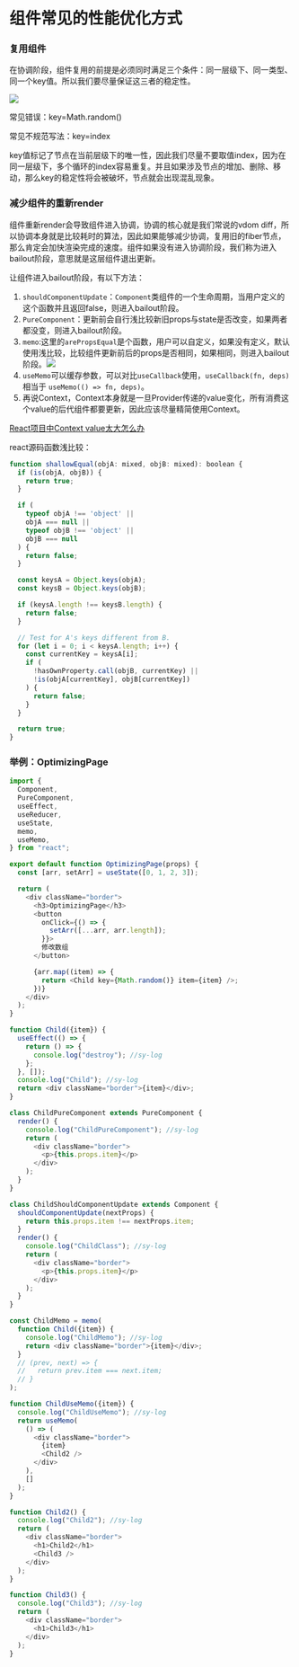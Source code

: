 # 组件常见的性能优化方式

### **复用组件**

在协调阶段，组件复用的前提是必须同时满足三个条件：同一层级下、同一类型、同一个key值。所以我们要尽量保证这三者的稳定性。

![](<../.gitbook/assets/image (1) (1).png>)

常见错误：key=Math.random()

常见不规范写法：key=index

key值标记了节点在当前层级下的唯一性，因此我们尽量不要取值index，因为在同一层级下，多个循环的index容易重复。并且如果涉及节点的增加、删除、移动，那么key的稳定性将会被破坏，节点就会出现混乱现象。



### **减少组件的重新render**

组件重新render会导致组件进入协调，协调的核心就是我们常说的vdom diff，所以协调本身就是比较耗时的算法，因此如果能够减少协调，复用旧的fiber节点，那么肯定会加快渲染完成的速度。组件如果没有进入协调阶段，我们称为进入bailout阶段，意思就是这层组件退出更新。

让组件进入bailout阶段，有以下方法：

1. `shouldComponentUpdate`：`Component`类组件的一个生命周期，当用户定义的这个函数并且返回false，则进入bailout阶段。
2. `PureComponent`：更新前会自行浅比较新旧props与state是否改变，如果两者都没变，则进入bailout阶段。
3. `memo`:这里的`arePropsEqual`是个函数，用户可以自定义，如果没有定义，默认使用浅比较，比较组件更新前后的props是否相同，如果相同，则进入bailout阶段。![](<../.gitbook/assets/image (3) (1).png>)
4. `useMemo`可以缓存参数，可以对比`useCallback`使用，`useCallback(fn, deps)` 相当于 `useMemo(() => fn, deps)`。
5. 再说Context，Context本身就是一旦Provider传递的value变化，所有消费这个value的后代组件都要更新，因此应该尽量精简使用Context。

[React项目中Context value太大怎么办](https://juejin.cn/post/6924933173801549837#heading-1)

react源码函数浅比较：

```javascript
function shallowEqual(objA: mixed, objB: mixed): boolean {
  if (is(objA, objB)) {
    return true;
  }

  if (
    typeof objA !== 'object' ||
    objA === null ||
    typeof objB !== 'object' ||
    objB === null
  ) {
    return false;
  }

  const keysA = Object.keys(objA);
  const keysB = Object.keys(objB);

  if (keysA.length !== keysB.length) {
    return false;
  }

  // Test for A's keys different from B.
  for (let i = 0; i < keysA.length; i++) {
    const currentKey = keysA[i];
    if (
      !hasOwnProperty.call(objB, currentKey) ||
      !is(objA[currentKey], objB[currentKey])
    ) {
      return false;
    }
  }

  return true;
}
```

### 举例：OptimizingPage

```typescript
import {
  Component,
  PureComponent,
  useEffect,
  useReducer,
  useState,
  memo,
  useMemo,
} from "react";

export default function OptimizingPage(props) {
  const [arr, setArr] = useState([0, 1, 2, 3]);

  return (
    <div className="border">
      <h3>OptimizingPage</h3>
      <button
        onClick={() => {
          setArr([...arr, arr.length]);
        }}>
        修改数组
      </button>

      {arr.map((item) => {
        return <Child key={Math.random()} item={item} />;
      })}
    </div>
  );
}

function Child({item}) {
  useEffect(() => {
    return () => {
      console.log("destroy"); //sy-log
    };
  }, []);
  console.log("Child"); //sy-log
  return <div className="border">{item}</div>;
}

class ChildPureComponent extends PureComponent {
  render() {
    console.log("ChildPureComponent"); //sy-log
    return (
      <div className="border">
        <p>{this.props.item}</p>
      </div>
    );
  }
}

class ChildShouldComponentUpdate extends Component {
  shouldComponentUpdate(nextProps) {
    return this.props.item !== nextProps.item;
  }
  render() {
    console.log("ChildClass"); //sy-log
    return (
      <div className="border">
        <p>{this.props.item}</p>
      </div>
    );
  }
}

const ChildMemo = memo(
  function Child({item}) {
    console.log("ChildMemo"); //sy-log
    return <div className="border">{item}</div>;
  }
  // (prev, next) => {
  //   return prev.item === next.item;
  // }
);

function ChildUseMemo({item}) {
  console.log("ChildUseMemo"); //sy-log
  return useMemo(
    () => (
      <div className="border">
        {item}
        <Child2 />
      </div>
    ),
    []
  );
}

function Child2() {
  console.log("Child2"); //sy-log
  return (
    <div className="border">
      <h1>Child2</h1>
      <Child3 />
    </div>
  );
}

function Child3() {
  console.log("Child3"); //sy-log
  return (
    <div className="border">
      <h1>Child3</h1>
    </div>
  );
}

```
